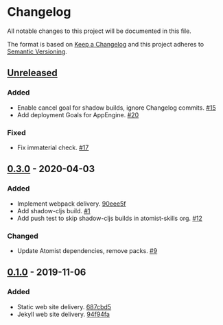 # Changelog

All notable changes to this project will be documented in this file.

The format is based on [Keep a Changelog](http://keepachangelog.com/)
and this project adheres to [Semantic Versioning](http://semver.org/).

## [Unreleased](https://github.com/atomist/atomist-web-sdm/compare/0.3.0...HEAD)

### Added

-   Enable cancel goal for shadow builds, ignore Changelog commits. [#15](https://github.com/atomist/atomist-web-sdm/issues/15)
-   Add deployment Goals for AppEngine. [#20](https://github.com/atomist/atomist-web-sdm/issues/20)

### Fixed

-   Fix immaterial check. [#17](https://github.com/atomist/atomist-web-sdm/issues/17)

## [0.3.0](https://github.com/atomist/atomist-web-sdm/compare/0.1.0...0.3.0) - 2020-04-03

### Added

-   Implement webpack delivery. [90eee5f](https://github.com/atomist/atomist-web-sdm/commit/90eee5f8a1d4c3d52cc32ad984043eca565ba5a9)
-   Add shadow-cljs build. [#1](https://github.com/atomist/atomist-web-sdm/issues/1)
-   Add push test to skip shadow-cljs builds in atomist-skills org. [#12](https://github.com/atomist/atomist-web-sdm/issues/12)

### Changed

-   Update Atomist dependencies, remove packs. [#9](https://github.com/atomist/atomist-web-sdm/issues/9)

## [0.1.0](https://github.com/atomist/atomist-web-sdm/tree/0.1.0) - 2019-11-06

### Added

-   Static web site delivery. [687cbd5](https://github.com/atomist/atomist-web-sdm/commit/687cbd5ee6bde36a80acaec88e5d2dd4f00e8ed2)
-   Jekyll web site delivery. [94f94fa](https://github.com/atomist/atomist-web-sdm/commit/94f94fa26b162c85fae31c2bf0289613ee942226)
